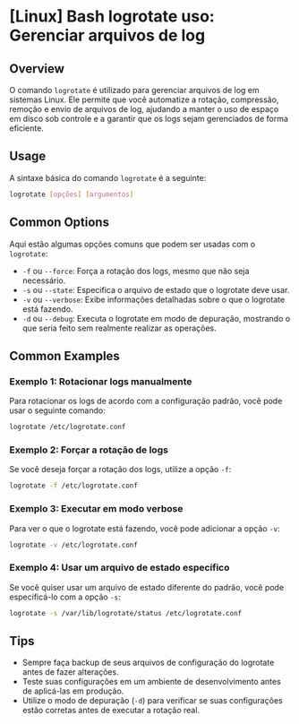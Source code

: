 # [Linux] Bash logrotate uso: Gerenciar arquivos de log

## Overview
O comando `logrotate` é utilizado para gerenciar arquivos de log em sistemas Linux. Ele permite que você automatize a rotação, compressão, remoção e envio de arquivos de log, ajudando a manter o uso de espaço em disco sob controle e a garantir que os logs sejam gerenciados de forma eficiente.

## Usage
A sintaxe básica do comando `logrotate` é a seguinte:

```bash
logrotate [opções] [argumentos]
```

## Common Options
Aqui estão algumas opções comuns que podem ser usadas com o `logrotate`:

- `-f` ou `--force`: Força a rotação dos logs, mesmo que não seja necessário.
- `-s` ou `--state`: Especifica o arquivo de estado que o logrotate deve usar.
- `-v` ou `--verbose`: Exibe informações detalhadas sobre o que o logrotate está fazendo.
- `-d` ou `--debug`: Executa o logrotate em modo de depuração, mostrando o que seria feito sem realmente realizar as operações.

## Common Examples

### Exemplo 1: Rotacionar logs manualmente
Para rotacionar os logs de acordo com a configuração padrão, você pode usar o seguinte comando:

```bash
logrotate /etc/logrotate.conf
```

### Exemplo 2: Forçar a rotação de logs
Se você deseja forçar a rotação dos logs, utilize a opção `-f`:

```bash
logrotate -f /etc/logrotate.conf
```

### Exemplo 3: Executar em modo verbose
Para ver o que o logrotate está fazendo, você pode adicionar a opção `-v`:

```bash
logrotate -v /etc/logrotate.conf
```

### Exemplo 4: Usar um arquivo de estado específico
Se você quiser usar um arquivo de estado diferente do padrão, você pode especificá-lo com a opção `-s`:

```bash
logrotate -s /var/lib/logrotate/status /etc/logrotate.conf
```

## Tips
- Sempre faça backup de seus arquivos de configuração do logrotate antes de fazer alterações.
- Teste suas configurações em um ambiente de desenvolvimento antes de aplicá-las em produção.
- Utilize o modo de depuração (`-d`) para verificar se suas configurações estão corretas antes de executar a rotação real.